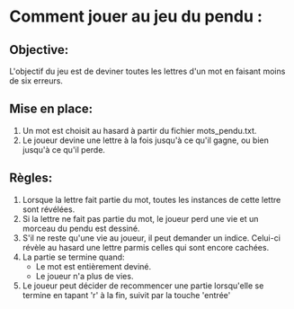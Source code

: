 # Comment jouer au jeu du pendu :

## Objective:

L'objectif du jeu est de deviner toutes les lettres d'un mot en faisant moins de six erreurs.

## Mise en place:

1. Un mot est choisit au hasard à partir du fichier mots_pendu.txt.
2. Le joueur devine une lettre à la fois jusqu'à ce qu'il gagne, ou bien jusqu'à ce qu'il perde.

## Règles:

1. Lorsque la lettre fait partie du mot, toutes les instances de cette lettre sont révélées.
2. Si la lettre ne fait pas partie du mot, le joueur perd une vie et un morceau du pendu est dessiné.
3. S'il ne reste qu'une vie au joueur, il peut demander un indice. Celui-ci révèle au hasard une lettre parmis celles qui sont encore cachées.
4. La partie se termine quand:
   - Le mot est entièrement deviné.
   - Le joueur n'a plus de vies.
5. Le joueur peut décider de recommencer une partie lorsqu'elle se termine en tapant 'r' à la fin, suivit par la touche 'entrée'
